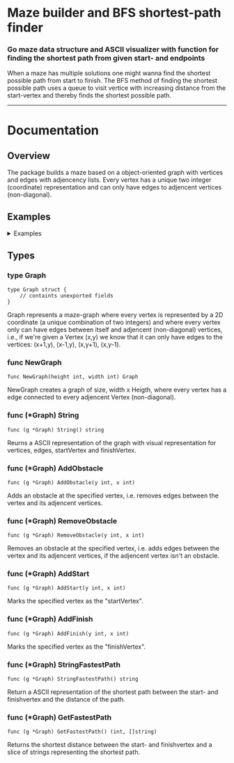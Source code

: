 # Maze builder and BFS shortest-path finder

### Go maze data structure and ASCII visualizer with function for finding the shortest path from given start- and endpoints

When a maze has multiple solutions one might wanna find the shortest possible path from start to finish. The BFS method of finding the shortest possible path uses a queue to visit vertice with increasing distance from the start-vertex and thereby finds the shortest possible path.

---

# Documentation
## Overview
The package builds a maze based on a object-oriented graph with vertices and edges with adjencency lists. Every vertex has a unique two integer (coordinate) representation and can only have edges to adjencent vertices (non-diagonal).
## Examples

<details>
  <summary>Examples</summary>
  Find the shortest path between start and finish in a maze.
  
    package main
    
    import (
        "fmt"
        "github.com/oskarforsstrom/maze"
    )

    func main() {
	    g := maze.NewGraph(5, 5)
	    g.AddStart(1, 1)
	    g.AddFinish(1, 5)
	    for i := 1; i <= 3; i++ {
	    	g.AddObstacle(i, 3)
	    }
	    fmt.Printf(g.StringFastestPath())
    }

    ---
    Output:

    .-------.-------.-------.-------.-------.
    | ( s )   (1,2) | (1,3) | ( p )   ( f ) |
    :       +       +-------+       +       +
    | ( p )   (2,2) | (2,3) | ( p )   (2,5) |
    :       +       +-------+       +       +
    | ( p )   (3,2) | (3,3) | ( p )   (3,5) |
    :       +       +-------+       +       +
    | ( p )   ( p )   ( p )   ( p )   (4,5) |
    :       +       +       +       +       +
    | (5,1)   (5,2)   (5,3)   (5,4)   (5,5) |
    '-------'-------'-------'-------'-------'
    distance = 10
</details>



## Types

### type Graph
    type Graph struct {
        // containts unexported fields
    }

Graph represents a maze-graph where every vertex is represented by a 2D coordinate (a unique combination of two integers) and where every vertex only can have edges between itself and adjencent (non-diagonal) vertices, i.e., if we're given a Vertex (x,y) we know that it can only have edges to the vertices: (x+1,y), (x-1,y), (x,y+1), (x,y-1).

### func NewGraph
    func NewGraph(height int, width int) Graph
NewGraph creates a graph of size, width x Heigth, where every vertex has a edge connected to every adjencent Vertex (non-diagonal).

### func (*Graph) String
    func (g *Graph) String() string
Reurns a ASCII representation of the graph with visual representation for vertices, edges, startVertex and finishVertex.

### func (*Graph) AddObstacle
    func (g *Graph) AddObstacle(y int, x int)
Adds an obstacle at the specified vertex, i.e. removes edges between the vertex and its adjencent vertices.

### func (*Graph) RemoveObstacle
    func (g *Graph) RemoveObstacle(y int, x int)
Removes an obstacle at the specified vertex, i.e. adds edges between the vertex and its adjencent vertices, if the adjencent vertex isn't an obstacle.

### func (*Graph) AddStart
    func (g *Graph) AddStart(y int, x int)
Marks the specified vertex as the "startVertex".

### func (*Graph) AddFinish
    func (g *Graph) AddFinish(y int, x int)
Marks the specified vertex as the "finishVertex".

### func (*Graph) StringFastestPath
    func (g *Graph) StringFastestPath() string
Return a ASCII representation of the shortest path between the start- and finishvertex and the distance of the path.
### func (*Graph) GetFastestPath
    func (g *Graph) GetFastestPath() (int, []string)
Returns the shortest distance between the start- and finishvertex and a slice of strings representing the shortest path.
